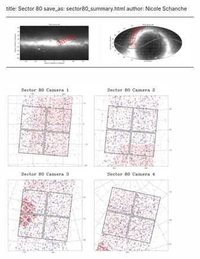 title: Sector 80
save_as: sector80_summary.html
author: Nicole Schanche


<table>
  <tr>
    <th colspan="2" ></th>
  </tr>
  <tr>
    <td width="50%" style = "text-align: center;">
          <img class="img-responsive" style="max-width:100%;" src="images/sector-plots/tess_galactic_sector_080.png"> 
    </td>
    <td width="50%" style = "text-align: center;">
          <img class="img-responsive" style="max-width:100%;" src="images/sector-plots/tess_icrs_sector_080.png">
    </td>
  </tr>
</table>
<br></br>





<!--{! data-release-notes/sector_80.html !}-->

<img class="img-responsive" style="max-width:90%;" src="images/sector-plots/sector-plots.080.jpeg">